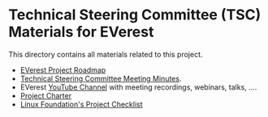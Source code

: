 # Technical Steering Committee (TSC) Materials for EVerest

This directory contains all materials related to this project.

* [EVerest Project Roadmap](ROADMAP.md)
* [Technical Steering Committee Meeting Minutes](meetings).
* EVerest [YouTube Channel](https://www.youtube.com/channel/UCF0Mt88gmn7Hbx2fvaQPE4A) with meeting recordings, webinars, talks, ....
* [Project Charter](CHARTER.md)
* [Linux Foundation's Project Checklist](CHECKLIST.md)
